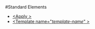 #Standard Elements

* [&lt;Apply >](Apply.md)
* [&lt;Template name="*template-name*" >](Template.md)
